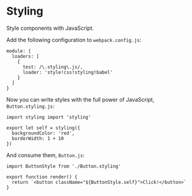 Styling
=======

Style components with JavaScript.

Add the following configuration to `webpack.config.js`:

    module: {
      loaders: [
        {
          test: /\.styling\.js/,
          loader: 'style!css!styling!babel'
        }
      ]
    }

Now you can write styles with the full power of JavaScript, `Button.styling.js`:

    import styling import 'styling'

    export let self = styling({
      backgroundColor: 'red',
      borderWidth: 1 + 10
    })

And consume them, `Button.js`:

    import ButtonStyle from './Button.styling'

    export function render() {
      return `<button className="${ButtonStyle.self}">Click!</button>`
    }
